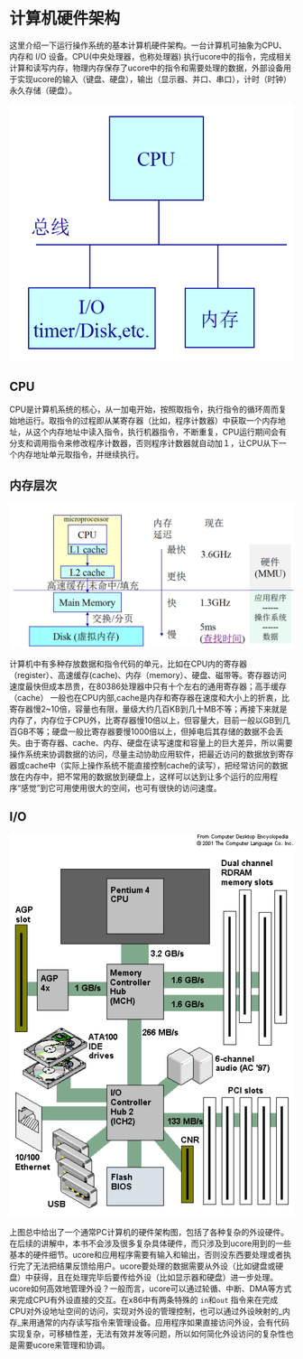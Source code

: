 # 计算机硬件架构

这里介绍一下运行操作系统的基本计算机硬件架构。一台计算机可抽象为CPU、内存和 I/O 设备。CPU\(中央处理器，也称处理器\) 执行ucore中的指令，完成相关计算和读写内存，物理内存保存了ucore中的指令和需要处理的数据，外部设备用于实现ucore的输入（键盘、硬盘），输出（显示器、并口、串口），计时（时钟）永久存储（硬盘）。

![计算机抽象图](figures/pc_arch.png)

## CPU

CPU是计算机系统的核心，从一加电开始，按照取指令，执行指令的循环周而复始地运行。取指令的过程即从某寄存器（比如，程序计数器）中获取一个内存地址，从这个内存地址中读入指令，执行机器指令，不断重复，CPU运行期间会有分支和调用指令来修改程序计数器，否则程序计数器就自动加１，让CPU从下一个内存地址单元取指令，并继续执行。

## 内存层次

![内存层次图](figures/mem_arch.png)

计算机中有多种存放数据和指令代码的单元，比如在CPU内的寄存器（register）、高速缓存\(cache\)、内存（memory）、硬盘、磁带等。寄存器访问速度最快但成本昂贵，在80386处理器中只有十个左右的通用寄存器；高手缓存（cache）  一般也在CPU内部,cache是内存和寄存器在速度和大小上的折衷，比寄存器慢2~10倍，容量也有限，量级大约几百KB到几十MB不等；再接下来就是内存了，内存位于CPU外，比寄存器慢10倍以上，但容量大，目前一般以GB到几百GB不等；硬盘一般比寄存器要慢1000倍以上，但掉电后其存储的数据不会丢失。由于寄存器、cache、内存、硬盘在读写速度和容量上的巨大差异，所以需要操作系统来协调数据的访问，尽量主动协助应用软件，把最近访问的数据放到寄存器或cache中（实际上操作系统不能直接控制cache的读写），把经常访问的数据放在内存中，把不常用的数据放到硬盘上，这样可以达到让多个运行的应用程序“感觉”到它可用使用很大的空间，也可有很快的访问速度。

## I/O

![IO设备图](figures/io_arch.png)

上图总中给出了一个通常PC计算机的硬件架构图，包括了各种复杂的外设硬件。在后续的讲解中，本书不会涉及很多复杂具体硬件，而只涉及到ucore用到的一些基本的硬件细节。ucore和应用程序需要有输入和输出，否则没东西要处理或者执行完了无法把结果反馈给用户。ucore要处理的数据需要从外设（比如键盘或硬盘）中获得，且在处理完毕后要传给外设（比如显示器和硬盘）进一步处理。ucore如何高效地管理外设？一般而言，ucore可以通过轮循、中断、DMA等方式来完成CPU有外设直接的交互。在x86中有两条特殊的 `in`和`out` 指令来在完成CPU对外设地址空间的访问，实现对外设的管理控制，也可以通过外设映射的_内存_来用通常的内存读写指令来管理设备。应用程序如果直接访问外设，会有代码实现复杂，可移植性差，无法有效并发等问题，所以如何简化外设访问的复杂性也是需要ucore来管理和协调。

